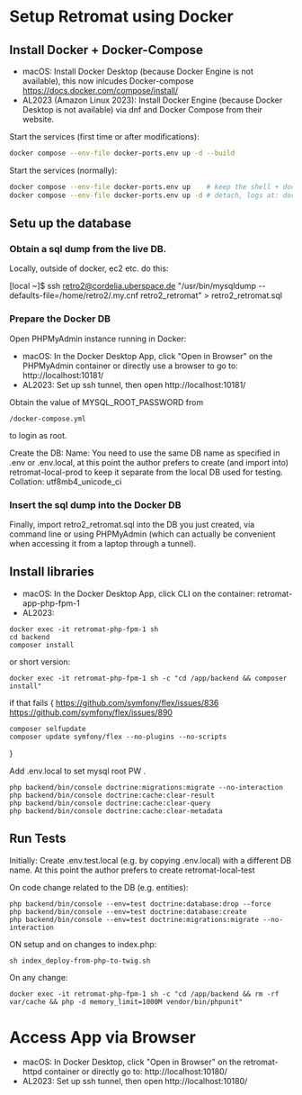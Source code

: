 # Setup Retromat using Docker

## Install Docker + Docker-Compose

* macOS: Install Docker Desktop (because Docker Engine is not available), this now inlcudes Docker-compose https://docs.docker.com/compose/install/
* AL2023 (Amazon Linux 2023): Install Docker Engine (because Docker Desktop is not available) via dnf and Docker Compose from their website.

Start the services (first time or after modifications):

```bash
docker compose --env-file docker-ports.env up -d --build
```

Start the services (normally):

```bash
docker compose --env-file docker-ports.env up    # keep the shell + docker compose logs -f
docker compose --env-file docker-ports.env up -d # detach, logs at: docker compose logs
```

## Setu up the database

### Obtain a sql dump from the live DB.

Locally, outside of docker, ec2 etc. do this:

[local ~]$ ssh retro2@cordelia.uberspace.de "/usr/bin/mysqldump --defaults-file=/home/retro2/.my.cnf retro2_retromat" > retro2_retromat.sql

### Prepare the Docker DB

Open PHPMyAdmin instance running in Docker:

* macOS: In the Docker Desktop App, click "Open in Browser" on the PHPMyAdmin container or directly use a browser to go to: http://localhost:10181/
* AL2023: Set up ssh tunnel, then open http://localhost:10181/

Obtain the value of MYSQL_ROOT_PASSWORD from

```
/docker-compose.yml
```

to login as root.

Create the DB: 
Name: You need to use the same DB name as specified in 
.env or .env.local, at this point the author prefers to create (and import into)
retromat-local-prod to keep it separate from the local DB used for testing.
Collation: utf8mb4_unicode_ci

### Insert the sql dump into the Docker DB

Finally, import retro2_retromat.sql into the DB you just created, via command line or using PHPMyAdmin (which can actually be convenient when accessing it from a laptop through a tunnel).

## Install libraries

* macOS: In the Docker Desktop App, click CLI on the container: retromat-app-php-fpm-1
* AL2023:

```
docker exec -it retromat-php-fpm-1 sh
cd backend
composer install
```

or short version:

```
docker exec -it retromat-php-fpm-1 sh -c "cd /app/backend && composer install"
```

if that fails {
https://github.com/symfony/flex/issues/836
https://github.com/symfony/flex/issues/890
```
composer selfupdate
composer update symfony/flex --no-plugins --no-scripts
```
}

Add .env.local to set mysql root PW .

```
php backend/bin/console doctrine:migrations:migrate --no-interaction
php backend/bin/console doctrine:cache:clear-result
php backend/bin/console doctrine:cache:clear-query
php backend/bin/console doctrine:cache:clear-metadata
```

## Run Tests
Initially:
Create .env.test.local (e.g. by copying .env.local) with a different DB name. 
At this point the author prefers to create retromat-local-test

On code change related to the DB (e.g. entities):

```
php backend/bin/console --env=test doctrine:database:drop --force
php backend/bin/console --env=test doctrine:database:create
php backend/bin/console --env=test doctrine:migrations:migrate --no-interaction
```

ON setup and on changes to index.php:

```
sh index_deploy-from-php-to-twig.sh
```

On any change:

```
docker exec -it retromat-php-fpm-1 sh -c "cd /app/backend && rm -rf var/cache && php -d memory_limit=1000M vendor/bin/phpunit"
```

# Access App via Browser
* macOS: In Docker Desktop, click "Open in Browser" on the retromat-httpd container or directly go to: http://localhost:10180/
* AL2023: Set up ssh tunnel, then open http://localhost:10180/
